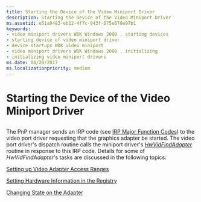 ```yaml
---
title: Starting the Device of the Video Miniport Driver
description: Starting the Device of the Video Miniport Driver
ms.assetid: e51a9483-eb12-4f7c-943f-075e670e97b1
keywords:
- video miniport drivers WDK Windows 2000 , starting devices
- starting device of video miniport driver
- device startups WDK video miniport
- video miniport drivers WDK Windows 2000 , initializing
- initializing video miniport drivers
ms.date: 04/20/2017
ms.localizationpriority: medium
---
```


# Starting the Device of the Video Miniport Driver


## <span id="ddk_starting_the_device_of_the_video_miniport_driver_gg"></span><span id="DDK_STARTING_THE_DEVICE_OF_THE_VIDEO_MINIPORT_DRIVER_GG"></span>


The PnP manager sends an IRP code (see [IRP Major Function Codes](https://docs.microsoft.com/windows-hardware/drivers/kernel/irp-major-function-codes)) to the video port driver requesting that the graphics adapter be started. The video port driver's dispatch routine calls the miniport driver's [*HwVidFindAdapter*](https://docs.microsoft.com/windows-hardware/drivers/ddi/video/nc-video-pvideo_hw_find_adapter) routine in response to this IRP code. Details for some of *HwVidFindAdapter*'s tasks are discussed in the following topics:

[Setting up Video Adapter Access Ranges](setting-up-video-adapter-access-ranges.md)

[Setting Hardware Information in the Registry](setting-hardware-information-in-the-registry.md)

[Changing State on the Adapter](changing-state-on-the-adapter.md)

 

 





